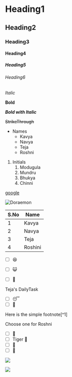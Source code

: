 # Heading1
## Heading2
### Heading3
#### Heading4
##### Heading5
###### Heading6
*Italic*

**Bold**

***Bold with Italic***

~~StrikeThrough~~

* Names
  * Kavya
  * Navya
  * Teja
  * Roshni 

1. Initials
   1. Modugula
   2. Mundru
   3. Bhukya
   4. Chinni

[google](google.com/)

![Doraemon](https://cdn140.picsart.com/327146900047201.jpg)

S.No|Name|
----|-----
1|Kavya
2|Navya
3|Teja
4|Roshini

- [ ] 😆

- [ ] 😺

- [ ] 🥲

Teja's DailyTask

- [ ] 😴
- [ ] 📱

Here is the simple footnote[^1]

<!-- This content will not appear in the rendered markdown -->

Choose one for Roshni
- [ ] 💃
- [ ] Tiger 🍚
- [ ] 🙋
- [ ] 🤡

![](https://c.tenor.com/n1XOa4zfUOAAAAAM/doraemon-fudgy-pie.gif)

![](https://media2.giphy.com/media/KdrWY4sOKhpyVvwvbz/giphy.gif)
